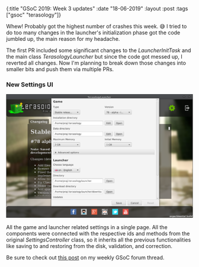 {:title  "GSoC 2019: Week 3 updates"
 :date   "18-06-2019"
 :layout :post
 :tags   ["gsoc" "terasology"]}

Whew! Probably got the highest number of crashes this week. 😅 I tried to do too many changes in the launcher's initialization phase got the code jumbled up, the main reason for my headache. <!-- more -->

The first PR included some significant changes to the _LauncherInitTask_ and the main class _TerasologyLauncher_ but since the code got messed up, I reverted all changes. Now I'm planning to break down those changes into smaller bits and push them via multiple PRs.

### New Settings UI

![Screenshot](/img/2019/scr.png)

All the game and launcher related settings in a single page. All the components were connected with the respective ids and methods from the original _SettingsController_ class, so it inherits all the previous functionalities like saving to and restoring from the disk, validation, and correction.

Be sure to check out [this post](https://forum.terasology.org/threads/gsoc-2019-terasology-launcher-4-0.2268/post-16350) on my weekly GSoC forum thread.